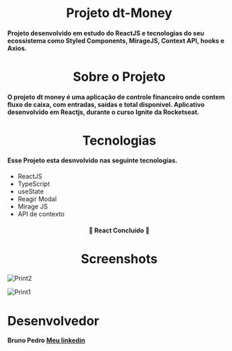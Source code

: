 <h1 align="center">Projeto dt-Money</h1>

<h4>Projeto desenvolvido em estudo do ReactJS e tecnologias do seu ecossistema como Styled Components, MirageJS, Context API, hooks e Axios.</h4>

<h1 align="center">Sobre o Projeto</h1>

<h4>O projeto dt money é uma aplicação de controle financeiro onde contem fluxo de caixa, com entradas, saídas e total disponivel. Aplicativo desenvolvido em Reactjs, durante o curso Ignite da Rocketseat. </h4>

<h1 align="center"> Tecnologias </h1>

<h4> Esse Projeto esta desnvolvido nas seguinte tecnologias.</h4>
<ul>
    <li>ReactJS</li>
    <li>TypeScript</li>
    <li>useState</li>
    <li>Reagir Modal</li>
    <li>Mirage JS</li>
    <li>API de contexto</li>
</ul>

<h4 align="center"> 
	🚧  React Concluído  🚧
</h4>

<h1 align="center">Screenshots</h1>	

![Print2](https://user-images.githubusercontent.com/99897640/172955321-2d47ab81-2c3c-4345-850f-7ea9a11a945f.png)



![Print1](https://user-images.githubusercontent.com/99897640/172955356-53ee2b46-c7f2-47a3-a75f-2b8a20a3c35b.png)


<h1>Desenvolvedor</h1>
<strong>Bruno Pedro</stronh>
<a href="https://www.linkedin.com/in/bruno-pedro-823606b6/">Meu linkedin</a>
